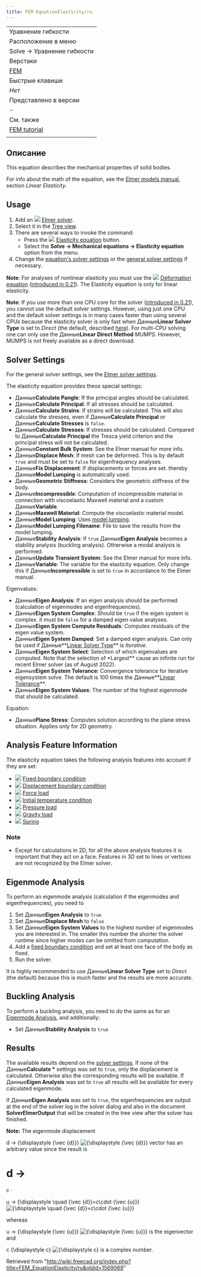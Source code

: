 ```yaml
---
title: FEM EquationElasticity/ru
---
```


|                                                    |
| -------------------------------------------------- |
| Уравнение гибкости                                 |
| Расположение в меню                                |
| Solve → Уравнение гибкости                         |
| Верстаки                                           |
| [FEM](/FEM_Workbench/ru "FEM Workbench/ru")        |
| Быстрые клавиши                                    |
| _Нет_                                              |
| Представлено в версии                              |
| -                                                  |
| См. также                                          |
| [FEM tutorial](/FEM_tutorial/ru "FEM tutorial/ru") |
|                                                    |

## Описание

This equation describes the mechanical properties of solid bodies.

For info about the math of the equation, see the [Elmer models manual](http://www.elmerfem.org/blog/documentation/), section _Linear Elasticity_.

## Usage

1. Add an ![](/images/FEM_SolverElmer.svg) [Elmer solver](/FEM_SolverElmer#Equations "FEM SolverElmer").
2. Select it in the [Tree view](/Tree_view "Tree view").
3. There are several ways to invoke the command:
   - Press the ![](/images/FEM_EquationElasticity.svg) [Elasticity equation](/FEM_EquationElasticity "FEM EquationElasticity") button.
   - Select the **Solve → Mechanical equations → Elasticity equation** option from the menu.
4. Change the [equation's solver settings](#Solver_Settings) or the [general solver settings](/FEM_SolverElmer_SolverSettings "FEM SolverElmer SolverSettings") if necessary.

**Note**: For analyses of nonlinear elasticity you must use the ![](/images/FEM_EquationDeformation.svg) [Deformation equation](/FEM_EquationDeformation "FEM EquationDeformation") ([introduced in 0.21](/Release_notes_0.21 "Release notes 0.21")). The Elasticity equation is only for linear elasticity.

**Note**: If you use more than one CPU core for the solver ([introduced in 0.21](/Release_notes_0.21 "Release notes 0.21")), you cannot use the default solver settings. However, using just one CPU and the default solver settings is in many cases faster than using several CPUs because the elasticity solver is only fast when Данные**Linear Solver Type** is set to _Direct_ (the default, described [here](/FEM_SolverElmer_SolverSettings#Linear_System "FEM SolverElmer SolverSettings")). For multi-CPU solving one can only use the Данные**Linear Direct Method** _MUMPS_. However, MUMPS is not freely available as a direct download.

## Solver Settings

For the general solver settings, see the [Elmer solver settings](/FEM_SolverElmer_SolverSettings "FEM SolverElmer SolverSettings").

The elasticity equation provides these special settings:

- Данные**Calculate Pangle**: If the principal angles should be calculated.
- Данные**Calculate Principal**: If all stresses should be calculated.
- Данные**Calculate Strains**: If strains will be calculated. This will also calculate the stresses, even if Данные**Calculate Principal** or Данные**Calculate Stresses** is `false`.
- Данные**Calculate Stresses**: If stresses should be calculated. Compared to Данные**Calculate Principal** the Tresca yield criterion and the principal stress will not be calculated.
- Данные**Constant Bulk System**: See the Elmer manual for more info.
- Данные**Displace Mesh**: If mesh can be deformed. This is by default `true` and must be set to `false` for eigenfrequency analyses.
- Данные**Fix Displacement**: If displacements or forces are set. thereby Данные**Model Lumping** is automatically used.
- Данные**Geometric Stiffness**: Considers the geometric stiffness of the body.
- Данные**Incompressible**: Computation of incompressible material in connection with viscoelastic Maxwell material and a custom Данные**Variable**.
- Данные**Maxwell Material**: Compute the viscoelastic material model.
- Данные**Model Lumping**: Uses [model lumping](https://en.wikipedia.org/wiki/Lumped-element_model).
- Данные**Model Lumping Filename**: File to save the results from the model lumping.
- Данные**Stability Analysis**: If `true` Данные**Eigen Analysis** becomes a stability analysis (buckling analysis). Otherwise a modal analysis is performed.
- Данные**Update Transient System**: See the Elmer manual for more info.
- Данные**Variable**: The variable for the elasticity equation. Only change this if Данные**Incompressible** is set to `true` in accordance to the Elmer manual.

Eigenvalues:

- Данные**Eigen Analysis**: If an eigen analysis should be performed (calculation of eigenmodes and eigenfrequencies).
- Данные**Eigen System Complex**: Should be `true` if the eigen system is complex. it must be `false` for a damped eigen value analyses.
- Данные**Eigen System Compute Residuals**: Computes residuals of the eigen value system.
- Данные**Eigen System Damped**: Set a damped eigen analysis. Can only be used if Данные**[Linear Solver Type](/FEM_SolverElmer_SolverSettings#Linear_System "FEM SolverElmer SolverSettings")** is _Iterative_.
- Данные**Eigen System Select**: Selection of which eigenvalues are computed. Note that the selection of \*Largest\*\* cause an infinite run for recent Elmer solver (as of August 2022).
- Данные**Eigen System Tolerance**: Convergence tolerance for iterative eigensystem solve. The default is 100 times the Данные**[Linear Tolerance](/FEM_SolverElmer_SolverSettings#Linear_System "FEM SolverElmer SolverSettings")**.
- Данные**Eigen System Values**: The number of the highest eigenmode that should be calculated.

Equation:

- Данные**Plane Stress**: Computes solution according to the plane stress situation. Applies only for 2D geometry.

## Analysis Feature Information

The elasticity equation takes the following analysis features into account if they are set:

- ![](/images/FEM_ConstraintFixed.svg) [Fixed boundary condition](/FEM_ConstraintFixed "FEM ConstraintFixed")
- ![](/images/FEM_ConstraintDisplacement.svg) [Displacement boundary condition](/FEM_ConstraintDisplacement "FEM ConstraintDisplacement")
- ![](/images/FEM_ConstraintForce.svg) [Force load](/FEM_ConstraintForce "FEM ConstraintForce")
- ![](/images/FEM_ConstraintInitialTemperature.svg) [Initial temperature condition](/FEM_ConstraintInitialTemperature "FEM ConstraintInitialTemperature")
- ![](/images/FEM_ConstraintPressure.svg) [Pressure load](/FEM_ConstraintPressure "FEM ConstraintPressure")
- ![](/images/FEM_ConstraintSelfWeight.svg) [Gravity load](/FEM_ConstraintSelfWeight "FEM ConstraintSelfWeight")
- ![](/images/FEM_ConstraintSpring.svg) [Spring](/FEM_ConstraintSpring "FEM ConstraintSpring")

### Note

- Except for calculations in 2D, for all the above analysis features it is important that they act on a face. Features in 3D set to lines or vertices are not recognized by the Elmer solver.

## Eigenmode Analysis

To perform an eigenmode analysis (calculation if the eigenmodes and eigenfrequencies), you need to

1. Set Данные**Eigen Analysis** to `true`
2. Set Данные**Displace Mesh** to `false`
3. Set Данные**Eigen System Values** to the highest number of eigenmodes you are interested in. The smaller this number the shorter the solver runtime since higher modes can be omitted from computation.
4. Add a [fixed boundary condition](/FEM_ConstraintFixed "FEM ConstraintFixed") and set at least one face of the body as fixed.
5. Run the solver.

It is highly recommended to use Данные**Linear Solver Type** set to _Direct_ (the default) because this is much faster and the results are more accurate.

## Buckling Analysis

To perform a buckling analysis, you need to do the same as for an [Eigenmode Analysis](#Eigenmode_Analysis), and additionally:

- Set Данные**Stability Analysis** to `true`

## Results

The available results depend on the [solver settings](#Solver_Settings). If none of the Данные**Calculate \*** settings was set to `true`, only the displacement is calculated. Otherwise also the corresponding results will be available. If Данные**Eigen Analysis** was set to `true` all results will be available for every calculated eigenmode.

If Данные**Eigen Analysis** was set to `true`, the eigenfrequencies are output at the end of the solver log in the solver dialog and also in the document **SolverElmerOutput** that will be created in the tree view after the solver has finished.

**Note:** The eigenmode displacement

d
→
{\displaystyle {\vec {d}}}
![{\displaystyle {\vec {d}}}](https://wikimedia.org/api/rest_v1/media/math/render/svg/3e1eb48ef8121a782f64c8453fa6f80a9ca26e2e) vector has an arbitrary value since the result is

d
→
=
c
⋅

u
→
{\displaystyle \quad {\vec {d}}=c\cdot {\vec {u}}}
![{\displaystyle \quad {\vec {d}}=c\cdot {\vec {u}}}](https://wikimedia.org/api/rest_v1/media/math/render/svg/f1be0746f478e825c4e54a17871405caccf6b694)

whereas

u
→
{\displaystyle {\vec {u}}}
![{\displaystyle {\vec {u}}}](https://wikimedia.org/api/rest_v1/media/math/render/svg/89c41e9cf70c5e5b56e2128a136985a75f90ba43) is the eigenvector and

c
{\displaystyle c}
![{\displaystyle c}](https://wikimedia.org/api/rest_v1/media/math/render/svg/86a67b81c2de995bd608d5b2df50cd8cd7d92455) is a complex number.

Retrieved from "<http://wiki.freecad.org/index.php?title=FEM_EquationElasticity/ru&oldid=1569069>"
